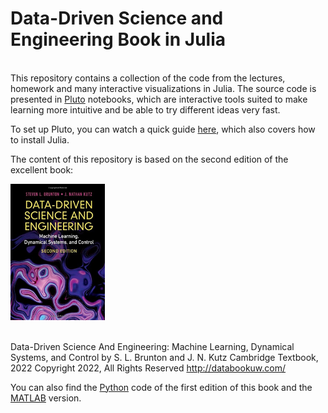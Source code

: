 # Data-Driven Science and Engineering Book in Julia

\
This repository contains a collection of the code from the lectures, homework and many interactive visualizations in Julia. The source code is presented in [Pluto](https://www.youtube.com/watch?v=IAF8DjrQSSk&ab_channel=TheJuliaProgrammingLanguage) notebooks, which are interactive tools suited to make learning more intuitive and be able to try different ideas very fast.

To set up Pluto, you can watch a quick guide [here](https://www.youtube.com/watch?v=OOjKEgbt8AI&t=1s&ab_channel=TheJuliaProgrammingLanguage), which also covers how to install Julia.

The content of this repository is based on the second edition of the excellent book:

<img src="https://github.com/RayleighLord/DataDrivenScienceBook.jl/blob/main/data/book_cover.jpg?raw=true"  width="30%">

\
Data-Driven Science And Engineering: Machine Learning, Dynamical Systems, and Control
by S. L. Brunton and J. N. Kutz
Cambridge Textbook, 2022
Copyright 2022, All Rights Reserved
<http://databookuw.com/>

You can also find the [Python](https://github.com/dynamicslab/databook_python) code of the first edition of this book and the [MATLAB](https://github.com/dynamicslab/databook_matlab) version.

